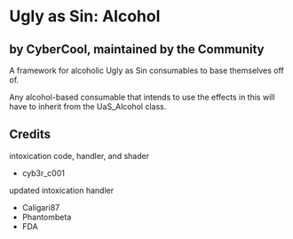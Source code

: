 # Ugly as Sin: Alcohol
## by CyberCool, maintained by the Community

A framework for alcoholic Ugly as Sin consumables to base themselves off of.

Any alcohol-based consumable that intends to use the effects in this will have
to inherit from the UaS_Alcohol class.

## Credits

intoxication code, handler, and shader
- cyb3r_c001

updated intoxication handler
- Caligari87
- Phantombeta
- FDA